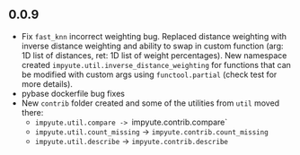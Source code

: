 ## 0.0.9

- Fix `fast_knn` incorrect weighting bug. Replaced distance weighting with inverse distance weighting and ability to swap in custom function (arg: 1D list of distances, ret: 1D list of weight percentages). New namespace created `impyute.util.inverse_distance_weighting` for functions that can be modified with custom args using `functool.partial` (check test for more details). 
- pybase dockerfile bug fixes
- New `contrib` folder created and some of the utilities from `util` moved there:
    * `impyute.util.compare -> `impyute.contrib.compare`
    * `impyute.util.count_missing` -> `impyute.contrib.count_missing`
    * `impyute.util.describe` -> `impyute.contrib.describe`
